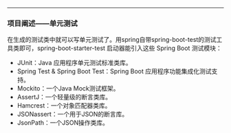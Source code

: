 ----

### 项目阐述——单元测试

在生成的测试类中就可以写单元测试了。用spring自带spring-boot-test的测试工具类即可，spring-boot-starter-test 启动器能引入这些 Spring Boot 测试模块：

- JUnit：Java 应用程序单元测试标准类库。
- Spring Test & Spring Boot Test：Spring Boot 应用程序功能集成化测试支持。
- Mockito：一个Java Mock测试框架。
- AssertJ：一个轻量级的断言类库。
- Hamcrest：一个对象匹配器类库。
- JSONassert：一个用于JSON的断言库。
- JsonPath：一个JSON操作类库。

